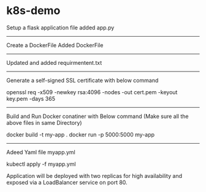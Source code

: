 # k8s-demo
Setup a flask application
file added app.py
*******
Create a DockerFile
Added DockerFile
************
Updated and added requirmentent.txt
*************
Generate a self-signed SSL certificate with below command

openssl req -x509 -newkey rsa:4096 -nodes -out cert.pem -keyout key.pem -days 365

**************
Build and Run Docker conatiner with Below command (Make sure all the above files in same Directory)

docker build -t my-app .
docker run -p 5000:5000 my-app

********************************
Adeed Yaml file 
myapp.yml

kubectl apply -f myapp.yml

Application will be deployed with two replicas for high availability and exposed via a LoadBalancer service on port 80.
